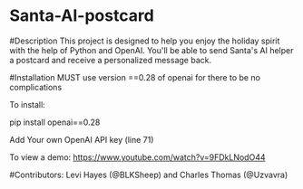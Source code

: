 # Santa-AI-postcard

#Description
This project is designed to help you enjoy the holiday spirit with the help of Python and OpenAI. You'll be able to send Santa's AI helper a postcard and receive a personalized message back.

#Installation
MUST use version ==0.28 of openai for there to be no complications

To install:

pip install openai==0.28

Add Your own OpenAI API key (line 71)

To view a demo: https://www.youtube.com/watch?v=9FDkLNodO44

#Contributors: Levi Hayes (@BLKSheep) and Charles Thomas (@Uzvavra)    
         
